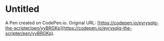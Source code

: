 # Untitled

A Pen created on CodePen.io. Original URL: [https://codepen.io/eyrysqlg-the-scripter/pen/yyBRGKp](https://codepen.io/eyrysqlg-the-scripter/pen/yyBRGKp).


